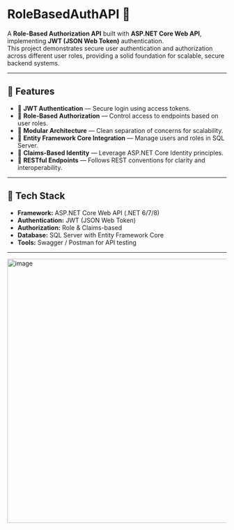 # RoleBasedAuthAPI 🔐

A **Role-Based Authorization API** built with **ASP.NET Core Web API**, implementing **JWT (JSON Web Token)** authentication.  
This project demonstrates secure user authentication and authorization across different user roles, providing a solid foundation for scalable, secure backend systems.

---

## 🚀 Features

- 🔑 **JWT Authentication** — Secure login using access tokens.  
- 👥 **Role-Based Authorization** — Control access to endpoints based on user roles.  
- 🧩 **Modular Architecture** — Clean separation of concerns for scalability.  
- 💾 **Entity Framework Core Integration** — Manage users and roles in SQL Server.  
- 🧠 **Claims-Based Identity** — Leverage ASP.NET Core Identity principles.  
- 🧱 **RESTful Endpoints** — Follows REST conventions for clarity and interoperability.

---

## 🧩 Tech Stack

- **Framework:** ASP.NET Core Web API (.NET 6/7/8)  
- **Authentication:** JWT (JSON Web Token)  
- **Authorization:** Role & Claims-based  
- **Database:** SQL Server with Entity Framework Core  
- **Tools:** Swagger / Postman for API testing  

---

<img width="742" height="607" alt="image" src="https://github.com/user-attachments/assets/bca824fb-e9a0-4e5b-9c4f-e1fe749d7ed0" />
